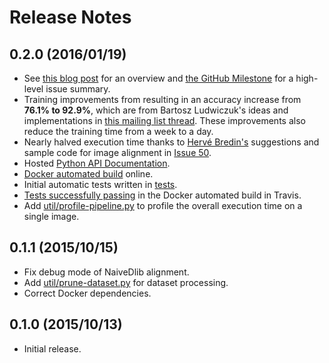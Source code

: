 # Release Notes

## 0.2.0 (2016/01/19)
+ See [this blog post](http://bamos.github.io/2016/01/19/openface-0.2.0/)
  for an overview and
  [the GitHub Milestone](https://github.com/cmusatyalab/openface/milestones/v0.2.0)
  for a high-level issue summary.
+ Training improvements from resulting in an accuracy increase from **76.1% to 92.9%**,
  which are from Bartosz Ludwiczuk's ideas and implementations in
  [this mailing list thread](https://groups.google.com/forum/#!topic/cmu-openface/dcPh883T1rk).
  These improvements also reduce the training time from a week to a day.
+ Nearly halved execution time thanks to [Hervé Bredin's](http://herve.niderb.fr/)
  suggestions and sample code for image alignment in
  [Issue 50](https://github.com/cmusatyalab/openface/issues/50).
+ Hosted
  [Python API Documentation](http://openface-api.readthedocs.org/en/latest/index.html).
+ [Docker automated build](https://hub.docker.com/r/bamos/openface) online.
+ Initial automatic tests written in [tests](https://github.com/cmusatyalab/openface/tree/0.2.0/tests).
+ [Tests successfully passing](https://travis-ci.org/cmusatyalab/openface/branches)
  in the Docker automated build in Travis.
+ Add
  [util/profile-pipeline.py](https://github.com/cmusatyalab/openface/tree/0.2.0/util/profile-pipeline.py)
  to profile the overall execution time on a single image.

## 0.1.1 (2015/10/15)
+ Fix debug mode of NaiveDlib alignment.
+ Add
  [util/prune-dataset.py](https://github.com/cmusatyalab/openface/tree/0.1.1/util/prune-dataset.py)
  for dataset processing.
+ Correct Docker dependencies.

## 0.1.0 (2015/10/13)
+ Initial release.
